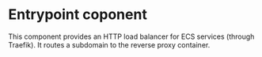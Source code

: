 # Entrypoint coponent

This component provides an HTTP load balancer for ECS services (through Traefik).
It routes a subdomain to the reverse proxy container.
